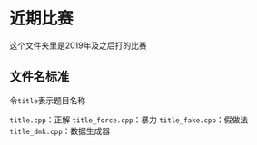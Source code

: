 # 近期比赛

这个文件夹里是2019年及之后打的比赛

## 文件名标准

令`title`表示题目名称

`title.cpp`：正解
`title_force.cpp`：暴力
`title_fake.cpp`：假做法
`title_dmk.cpp`：数据生成器
